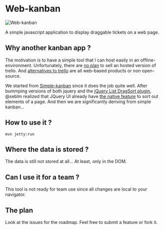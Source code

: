 Web-kanban
==========

![Web-kanban](web-kanban/raw/master/src/main/img/screenshot.png)

A simple javascript application to display draggable tickets on a web page.

Why another kanban app ?
------------------------
The motivation is to have a simple tool that I can host easily in an offline-environment. Unfortunately, there are [no plan](http://webapps.stackexchange.com/questions/20042/can-i-host-my-own-instance-of-trello#comment15397_20043) to sell an hosted version of trello. And [alternatives to trello](http://alternativeto.net/software/trello/) are all web-based products or non open-source.

We started from [Simple-kanban](http://www.simple-kanban.com/) since it does the job quite well.
After bummping versions of both jquery and the [jQuery List DragSort plugin](http://dragsort.codeplex.com/), @seblm realized that JQuery UI already have [the native feature](http://jqueryui.com/demos/sortable) to sort out elements of a page. And then we are significantly deriving from simple kanban...

How to use it ?
---------------
    mvn jetty:run

Where the data is stored ?
--------------------------
The data is still not stored at all... At least, only in the DOM.

Can I use it for a team ?
-------------------------
This tool is not ready for team use since all changes are local to your navigator.

The plan
--------
Look at the issues for the roadmap. Feel free to submit a feature or fork it.
